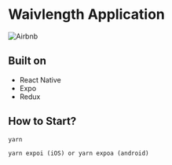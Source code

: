 # Waivlength Application

![Airbnb](https://camo.githubusercontent.com/16642e85ecd3caf9985acd1fdaa1ffed5b8c83390e17c9f1d59c0e218ebc01c4/68747470733a2f2f696d672e736869656c64732e696f2f62616467652f636f64652532307374796c652d416972626e622d6666356135662e737667)

## Built on

- React Native
- Expo
- Redux

## How to Start?

```
yarn

yarn expoi (iOS) or yarn expoa (android)
```
